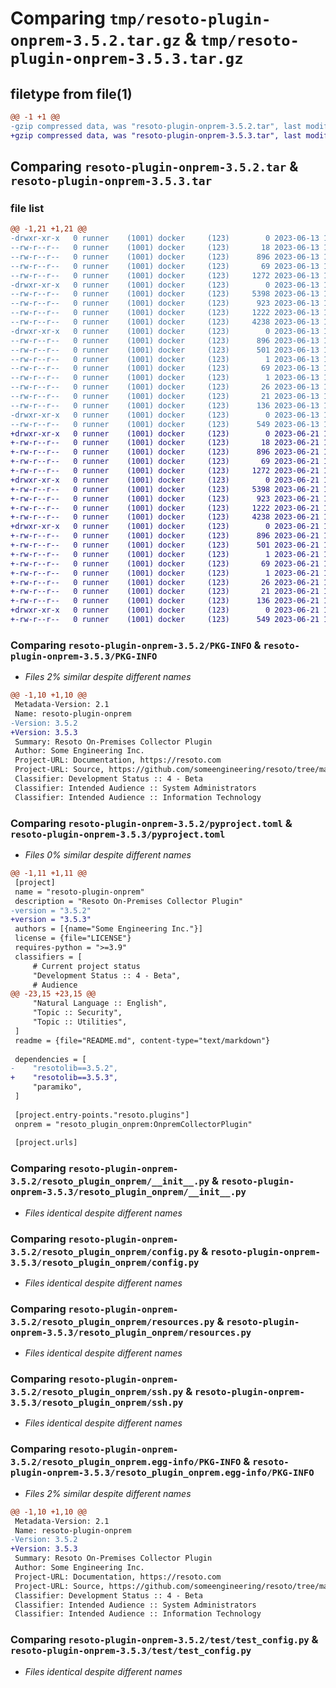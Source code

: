 # Comparing `tmp/resoto-plugin-onprem-3.5.2.tar.gz` & `tmp/resoto-plugin-onprem-3.5.3.tar.gz`

## filetype from file(1)

```diff
@@ -1 +1 @@
-gzip compressed data, was "resoto-plugin-onprem-3.5.2.tar", last modified: Tue Jun 13 13:05:46 2023, max compression
+gzip compressed data, was "resoto-plugin-onprem-3.5.3.tar", last modified: Wed Jun 21 14:26:07 2023, max compression
```

## Comparing `resoto-plugin-onprem-3.5.2.tar` & `resoto-plugin-onprem-3.5.3.tar`

### file list

```diff
@@ -1,21 +1,21 @@
-drwxr-xr-x   0 runner    (1001) docker     (123)        0 2023-06-13 13:05:46.710459 resoto-plugin-onprem-3.5.2/
--rw-r--r--   0 runner    (1001) docker     (123)       18 2023-06-13 13:03:04.000000 resoto-plugin-onprem-3.5.2/MANIFEST.in
--rw-r--r--   0 runner    (1001) docker     (123)      896 2023-06-13 13:05:46.710459 resoto-plugin-onprem-3.5.2/PKG-INFO
--rw-r--r--   0 runner    (1001) docker     (123)       69 2023-06-13 13:03:04.000000 resoto-plugin-onprem-3.5.2/README.md
--rw-r--r--   0 runner    (1001) docker     (123)     1272 2023-06-13 13:03:04.000000 resoto-plugin-onprem-3.5.2/pyproject.toml
-drwxr-xr-x   0 runner    (1001) docker     (123)        0 2023-06-13 13:05:46.710459 resoto-plugin-onprem-3.5.2/resoto_plugin_onprem/
--rw-r--r--   0 runner    (1001) docker     (123)     5398 2023-06-13 13:03:04.000000 resoto-plugin-onprem-3.5.2/resoto_plugin_onprem/__init__.py
--rw-r--r--   0 runner    (1001) docker     (123)      923 2023-06-13 13:03:04.000000 resoto-plugin-onprem-3.5.2/resoto_plugin_onprem/config.py
--rw-r--r--   0 runner    (1001) docker     (123)     1222 2023-06-13 13:03:04.000000 resoto-plugin-onprem-3.5.2/resoto_plugin_onprem/resources.py
--rw-r--r--   0 runner    (1001) docker     (123)     4238 2023-06-13 13:03:04.000000 resoto-plugin-onprem-3.5.2/resoto_plugin_onprem/ssh.py
-drwxr-xr-x   0 runner    (1001) docker     (123)        0 2023-06-13 13:05:46.710459 resoto-plugin-onprem-3.5.2/resoto_plugin_onprem.egg-info/
--rw-r--r--   0 runner    (1001) docker     (123)      896 2023-06-13 13:05:46.000000 resoto-plugin-onprem-3.5.2/resoto_plugin_onprem.egg-info/PKG-INFO
--rw-r--r--   0 runner    (1001) docker     (123)      501 2023-06-13 13:05:46.000000 resoto-plugin-onprem-3.5.2/resoto_plugin_onprem.egg-info/SOURCES.txt
--rw-r--r--   0 runner    (1001) docker     (123)        1 2023-06-13 13:05:46.000000 resoto-plugin-onprem-3.5.2/resoto_plugin_onprem.egg-info/dependency_links.txt
--rw-r--r--   0 runner    (1001) docker     (123)       69 2023-06-13 13:05:46.000000 resoto-plugin-onprem-3.5.2/resoto_plugin_onprem.egg-info/entry_points.txt
--rw-r--r--   0 runner    (1001) docker     (123)        1 2023-06-13 13:04:11.000000 resoto-plugin-onprem-3.5.2/resoto_plugin_onprem.egg-info/not-zip-safe
--rw-r--r--   0 runner    (1001) docker     (123)       26 2023-06-13 13:05:46.000000 resoto-plugin-onprem-3.5.2/resoto_plugin_onprem.egg-info/requires.txt
--rw-r--r--   0 runner    (1001) docker     (123)       21 2023-06-13 13:05:46.000000 resoto-plugin-onprem-3.5.2/resoto_plugin_onprem.egg-info/top_level.txt
--rw-r--r--   0 runner    (1001) docker     (123)      136 2023-06-13 13:05:46.714459 resoto-plugin-onprem-3.5.2/setup.cfg
-drwxr-xr-x   0 runner    (1001) docker     (123)        0 2023-06-13 13:05:46.710459 resoto-plugin-onprem-3.5.2/test/
--rw-r--r--   0 runner    (1001) docker     (123)      549 2023-06-13 13:03:04.000000 resoto-plugin-onprem-3.5.2/test/test_config.py
+drwxr-xr-x   0 runner    (1001) docker     (123)        0 2023-06-21 14:26:07.281818 resoto-plugin-onprem-3.5.3/
+-rw-r--r--   0 runner    (1001) docker     (123)       18 2023-06-21 14:23:29.000000 resoto-plugin-onprem-3.5.3/MANIFEST.in
+-rw-r--r--   0 runner    (1001) docker     (123)      896 2023-06-21 14:26:07.281818 resoto-plugin-onprem-3.5.3/PKG-INFO
+-rw-r--r--   0 runner    (1001) docker     (123)       69 2023-06-21 14:23:29.000000 resoto-plugin-onprem-3.5.3/README.md
+-rw-r--r--   0 runner    (1001) docker     (123)     1272 2023-06-21 14:23:29.000000 resoto-plugin-onprem-3.5.3/pyproject.toml
+drwxr-xr-x   0 runner    (1001) docker     (123)        0 2023-06-21 14:26:07.281818 resoto-plugin-onprem-3.5.3/resoto_plugin_onprem/
+-rw-r--r--   0 runner    (1001) docker     (123)     5398 2023-06-21 14:23:29.000000 resoto-plugin-onprem-3.5.3/resoto_plugin_onprem/__init__.py
+-rw-r--r--   0 runner    (1001) docker     (123)      923 2023-06-21 14:23:29.000000 resoto-plugin-onprem-3.5.3/resoto_plugin_onprem/config.py
+-rw-r--r--   0 runner    (1001) docker     (123)     1222 2023-06-21 14:23:29.000000 resoto-plugin-onprem-3.5.3/resoto_plugin_onprem/resources.py
+-rw-r--r--   0 runner    (1001) docker     (123)     4238 2023-06-21 14:23:29.000000 resoto-plugin-onprem-3.5.3/resoto_plugin_onprem/ssh.py
+drwxr-xr-x   0 runner    (1001) docker     (123)        0 2023-06-21 14:26:07.281818 resoto-plugin-onprem-3.5.3/resoto_plugin_onprem.egg-info/
+-rw-r--r--   0 runner    (1001) docker     (123)      896 2023-06-21 14:26:07.000000 resoto-plugin-onprem-3.5.3/resoto_plugin_onprem.egg-info/PKG-INFO
+-rw-r--r--   0 runner    (1001) docker     (123)      501 2023-06-21 14:26:07.000000 resoto-plugin-onprem-3.5.3/resoto_plugin_onprem.egg-info/SOURCES.txt
+-rw-r--r--   0 runner    (1001) docker     (123)        1 2023-06-21 14:26:07.000000 resoto-plugin-onprem-3.5.3/resoto_plugin_onprem.egg-info/dependency_links.txt
+-rw-r--r--   0 runner    (1001) docker     (123)       69 2023-06-21 14:26:07.000000 resoto-plugin-onprem-3.5.3/resoto_plugin_onprem.egg-info/entry_points.txt
+-rw-r--r--   0 runner    (1001) docker     (123)        1 2023-06-21 14:24:33.000000 resoto-plugin-onprem-3.5.3/resoto_plugin_onprem.egg-info/not-zip-safe
+-rw-r--r--   0 runner    (1001) docker     (123)       26 2023-06-21 14:26:07.000000 resoto-plugin-onprem-3.5.3/resoto_plugin_onprem.egg-info/requires.txt
+-rw-r--r--   0 runner    (1001) docker     (123)       21 2023-06-21 14:26:07.000000 resoto-plugin-onprem-3.5.3/resoto_plugin_onprem.egg-info/top_level.txt
+-rw-r--r--   0 runner    (1001) docker     (123)      136 2023-06-21 14:26:07.281818 resoto-plugin-onprem-3.5.3/setup.cfg
+drwxr-xr-x   0 runner    (1001) docker     (123)        0 2023-06-21 14:26:07.281818 resoto-plugin-onprem-3.5.3/test/
+-rw-r--r--   0 runner    (1001) docker     (123)      549 2023-06-21 14:23:29.000000 resoto-plugin-onprem-3.5.3/test/test_config.py
```

### Comparing `resoto-plugin-onprem-3.5.2/PKG-INFO` & `resoto-plugin-onprem-3.5.3/PKG-INFO`

 * *Files 2% similar despite different names*

```diff
@@ -1,10 +1,10 @@
 Metadata-Version: 2.1
 Name: resoto-plugin-onprem
-Version: 3.5.2
+Version: 3.5.3
 Summary: Resoto On-Premises Collector Plugin
 Author: Some Engineering Inc.
 Project-URL: Documentation, https://resoto.com
 Project-URL: Source, https://github.com/someengineering/resoto/tree/main/plugins/onelogin
 Classifier: Development Status :: 4 - Beta
 Classifier: Intended Audience :: System Administrators
 Classifier: Intended Audience :: Information Technology
```

### Comparing `resoto-plugin-onprem-3.5.2/pyproject.toml` & `resoto-plugin-onprem-3.5.3/pyproject.toml`

 * *Files 0% similar despite different names*

```diff
@@ -1,11 +1,11 @@
 [project]
 name = "resoto-plugin-onprem"
 description = "Resoto On-Premises Collector Plugin"
-version = "3.5.2"
+version = "3.5.3"
 authors = [{name="Some Engineering Inc."}]
 license = {file="LICENSE"}
 requires-python = ">=3.9"
 classifiers = [
     # Current project status
     "Development Status :: 4 - Beta",
     # Audience
@@ -23,15 +23,15 @@
     "Natural Language :: English",
     "Topic :: Security",
     "Topic :: Utilities",
 ]
 readme = {file="README.md", content-type="text/markdown"}
 
 dependencies = [
-    "resotolib==3.5.2",
+    "resotolib==3.5.3",
     "paramiko",
 ]
 
 [project.entry-points."resoto.plugins"]
 onprem = "resoto_plugin_onprem:OnpremCollectorPlugin"
 
 [project.urls]
```

### Comparing `resoto-plugin-onprem-3.5.2/resoto_plugin_onprem/__init__.py` & `resoto-plugin-onprem-3.5.3/resoto_plugin_onprem/__init__.py`

 * *Files identical despite different names*

### Comparing `resoto-plugin-onprem-3.5.2/resoto_plugin_onprem/config.py` & `resoto-plugin-onprem-3.5.3/resoto_plugin_onprem/config.py`

 * *Files identical despite different names*

### Comparing `resoto-plugin-onprem-3.5.2/resoto_plugin_onprem/resources.py` & `resoto-plugin-onprem-3.5.3/resoto_plugin_onprem/resources.py`

 * *Files identical despite different names*

### Comparing `resoto-plugin-onprem-3.5.2/resoto_plugin_onprem/ssh.py` & `resoto-plugin-onprem-3.5.3/resoto_plugin_onprem/ssh.py`

 * *Files identical despite different names*

### Comparing `resoto-plugin-onprem-3.5.2/resoto_plugin_onprem.egg-info/PKG-INFO` & `resoto-plugin-onprem-3.5.3/resoto_plugin_onprem.egg-info/PKG-INFO`

 * *Files 2% similar despite different names*

```diff
@@ -1,10 +1,10 @@
 Metadata-Version: 2.1
 Name: resoto-plugin-onprem
-Version: 3.5.2
+Version: 3.5.3
 Summary: Resoto On-Premises Collector Plugin
 Author: Some Engineering Inc.
 Project-URL: Documentation, https://resoto.com
 Project-URL: Source, https://github.com/someengineering/resoto/tree/main/plugins/onelogin
 Classifier: Development Status :: 4 - Beta
 Classifier: Intended Audience :: System Administrators
 Classifier: Intended Audience :: Information Technology
```

### Comparing `resoto-plugin-onprem-3.5.2/test/test_config.py` & `resoto-plugin-onprem-3.5.3/test/test_config.py`

 * *Files identical despite different names*

